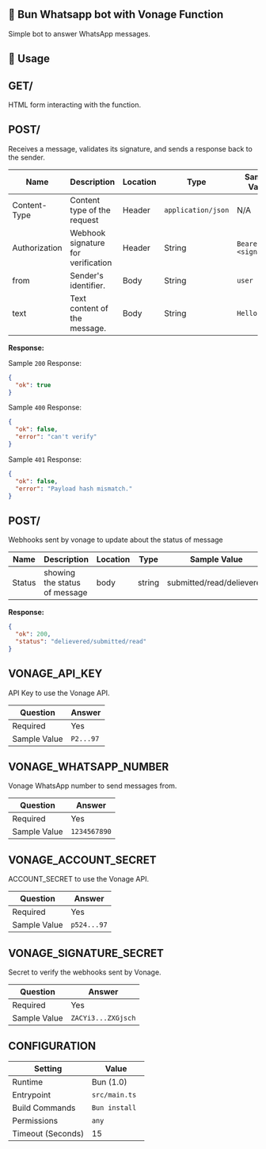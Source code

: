 ## 💬 Bun Whatsapp bot with Vonage Function

Simple bot to answer WhatsApp messages.

## 🧰 Usage

## GET/

HTML form interacting with the function.

## POST/

Receives a message, validates its signature, and sends a response back to the sender.

| Name          | Description                        | Location | Type                | Sample Value         |
| ------------- | ---------------------------------- | -------- | ------------------- | -------------------- |
| Content-Type  | Content type of the request        | Header   | `application/json ` | N/A                  |
| Authorization | Webhook signature for verification | Header   | String              | `Bearer <signature>` |
| from          | Sender's identifier.               | Body     | String              | `user`               |
| text          | Text content of the message.       | Body     | String              | `Hello World`        |

**Response:**

Sample `200` Response:

```json
{
  "ok": true
}
```

Sample `400` Response:

```json
{
  "ok": false,
  "error": "can't verify"
}
```

Sample `401` Response:

```json
{
  "ok": false,
  "error": "Payload hash mismatch."
}
```

## POST/

Webhooks sent by vonage to update about the status of message

| Name   | Description                   | Location | Type   | Sample Value              |
| ------ | ----------------------------- | -------- | ------ | ------------------------- |
| Status | showing the status of message | body     | string | submitted/read/delievered |

**Response:**

```json
{
  "ok": 200,
  "status": "delievered/submitted/read"
}
```

## VONAGE_API_KEY

API Key to use the Vonage API.

| Question     | Answer    |
| ------------ | --------- |
| Required     | Yes       |
| Sample Value | `P2...97` |

## VONAGE_WHATSAPP_NUMBER

Vonage WhatsApp number to send messages from.

| Question     | Answer       |
| ------------ | ------------ |
| Required     | Yes          |
| Sample Value | `1234567890` |

## VONAGE_ACCOUNT_SECRET

ACCOUNT_SECRET to use the Vonage API.

| Question     | Answer      |
| ------------ | ----------- |
| Required     | Yes         |
| Sample Value | `p524...97` |

## VONAGE_SIGNATURE_SECRET

Secret to verify the webhooks sent by Vonage.

| Question     | Answer             |
| ------------ | ------------------ |
| Required     | Yes                |
| Sample Value | `ZACYi3...ZXGjsch` |

## CONFIGURATION

| Setting           | Value          |
| ----------------- | -------------- |
| Runtime           | Bun (1.0)      |
| Entrypoint        | `src/main.ts`  |
| Build Commands    | `Bun install ` |
| Permissions       | `any`          |
| Timeout (Seconds) | 15             |
